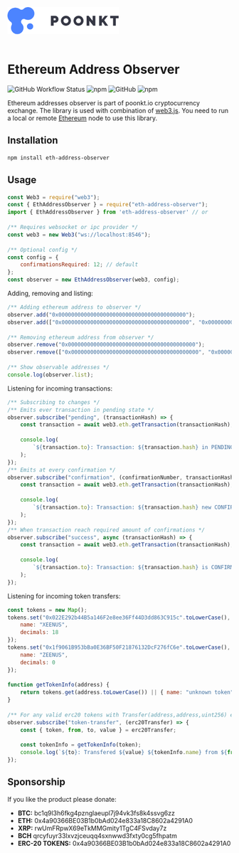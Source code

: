 <img style="margin-top: 30px; margin-bottom: 20px" src="assets/logo/poonkt-logo.svg" width="250" alt="poonkt" />

# Ethereum Address Observer

![GitHub Workflow Status][github-ci-status] ![npm][npm-downloads] ![GitHub][github-license] ![npm][npm-version]

Ethereum addresses observer is part of poonkt.io cryptocurrency exchange.
The library is used with combination of [web3.js](https://www.npmjs.com/package/web3).
You need to run a local or remote [Ethereum](https://www.ethereum.org/) node to use this library.

## Installation

```bash
npm install eth-address-observer
```

## Usage

```js
const Web3 = require("web3");
const { EthAddressObserver } = require("eth-address-observer");
import { EthAddressObserver } from 'eth-address-observer' // or

/** Requires websocket or ipc provider */
const web3 = new Web3("ws://localhost:8546");

/** Optional config */
const config = {
	confirmationsRequired: 12; // default
};
const observer = new EthAddressObserver(web3, config);
```

Adding, removing and listing:

```js
/** Adding ethereum address to observer */
observer.add("0x0000000000000000000000000000000000000000");
observer.add(["0x0000000000000000000000000000000000000000", "0x0000000000000000000000000000000000000001"]);

/** Removing ethereum address from observer */
observer.remove("0x0000000000000000000000000000000000000000");
observer.remove(["0x0000000000000000000000000000000000000000", "0x0000000000000000000000000000000000000001"]);

/** Show observable addresses */
console.log(observer.list);
```

Listening for incoming transactions:

```js
/** Subscribing to changes */
/** Emits ever transaction in pending state */
observer.subscribe("pending", (transactionHash) => {
	const transaction = await web3.eth.getTransaction(transactionHash);

	console.log(
		`${transaction.to}: Transaction: ${transaction.hash} in PENDING state`
	);
});
/** Emits at every confirmation */
observer.subscribe("confirmation", (confirmationNumber, transactionHash) => {
	const transaction = await web3.eth.getTransaction(transactionHash);

	console.log(
		`${transaction.to}: Transaction: ${transaction.hash} new CONFIRMATION: ${confirmationNumber}, in block ${transaction.blockHash}`
	);
});
/** When transaction reach required amount of confirmations */
observer.subscribe("success", async (transactionHash) => {
	const transaction = await web3.eth.getTransaction(transactionHash);

	console.log(
		`${transaction.to}: Transaction: ${transaction.hash} is CONFIRMED!`
	);
});
```

Listening for incoming token transfers:

```js
const tokens = new Map();
tokens.set("0x022E292b44B5a146F2e8ee36Ff44D3dd863C915c".toLowerCase(), {
	name: "XEENUS",
	decimals: 18
});
tokens.set("0x1f9061B953bBa0E36BF50F21876132DcF276fC6e".toLowerCase(), {
	name: "ZEENUS",
	decimals: 0
});

function getTokenInfo(address) {
	return tokens.get(address.toLowerCase()) || { name: "unknown token", decimals: "unknown" };
}

/** For any valid erc20 tokens with Transfer(address,address,uint256) event interface */
observer.subscribe("token-transfer", (erc20Transfer) => {
	const { token, from, to, value } = erc20Transfer;

	const tokenInfo = getTokenInfo(token);
	console.log(`${to}: Transfered ${value} ${tokenInfo.name} from ${from}`);
});
```

## Sponsorship

If you like the product please donate:

- **BTC:** bc1q9l3h6fkg4pznglaeupl7j94vk3fs8k4ssvg6zz
- **ETH:** 0x4a90366BE03B1b0bAd024e833a18C8602a4291A0
- **XRP:** rwUmFRpwX69eTkMMGmity1TgC4FSvday7z
- **BCH** qrcyfuyr33lxvzjceuqq4sxnwwd3fxty0cg5fhpatm
- **ERC-20 TOKENS:** 0x4a90366BE03B1b0bAd024e833a18C8602a4291A0

[github-ci-status]: https://img.shields.io/github/workflow/status/snitovets/eth-address-observer/test-ci?style=flat-square
[github-license]: https://img.shields.io/github/license/snitovets/eth-address-observer?style=flat-square
[npm-downloads]: https://img.shields.io/npm/dt/eth-address-observer?style=flat-square
[npm-version]: https://img.shields.io/npm/v/eth-address-observer?color=blue&style=flat-square
